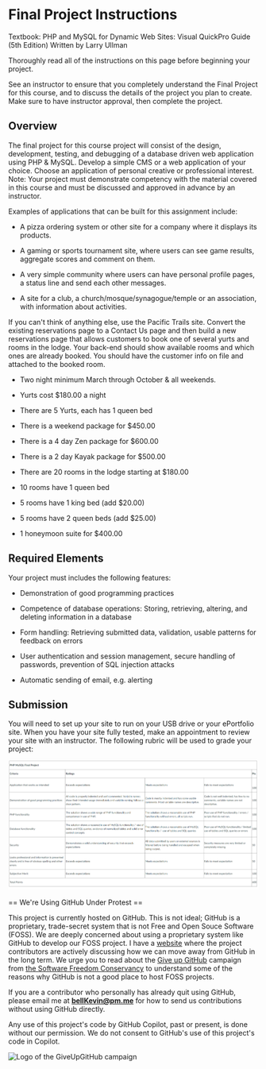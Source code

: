 # Final Project Instructions

Textbook: PHP and MySQL for Dynamic Web Sites: Visual QuickPro Guide (5th Edition) Written by Larry Ullman

Thoroughly read all of the instructions on this page before beginning your project.

See an instructor to ensure that you completely understand the Final Project for this course, and to discuss the details of the project you plan to create. Make sure to have instructor approval, then complete the project.

## Overview

The final project for this course project will consist of the design, development, testing, and debugging of a database driven web application using PHP & MySQL. Develop a simple CMS or a web application of your choice. Choose an application of personal creative or professional interest. Note: Your project must demonstrate competency with the material covered in this course and must be discussed and approved in advance by an instructor.

Examples of applications that can be built for this assignment include: 

- A pizza ordering system or other site for a company where it displays its products. 

- A gaming or sports tournament site, where users can see game results, aggregate scores and comment on them.

- A very simple community where users can have personal profile pages, a status line and send each other messages.

- A site for a club, a church/mosque/synagogue/temple or an association, with information about activities.

If you can't think of anything else, use the Pacific Trails site. Convert the existing reservations page to a Contact Us page and then build a new reservations page that allows customers to book one of several yurts and rooms in the lodge. Your back-end should show available rooms and which ones are already booked. You should have the customer info on file and attached to the booked room.

- Two night minimum March through October & all weekends.

- Yurts cost $180.00 a night

- There are 5 Yurts, each has 1 queen bed

- There is a weekend package for $450.00

- There is a 4 day Zen package for $600.00

- There is a 2 day Kayak package for $500.00

- There are 20 rooms in the lodge starting at $180.00

- 10 rooms have 1 queen bed

- 5 rooms have 1 king bed (add $20.00)

- 5 rooms have 2 queen beds (add $25.00)

- 1 honeymoon suite for $400.00

## Required Elements

Your project must includes the following features:

- Demonstration of good programming practices

- Competence of database operations: Storing, retrieving, altering, and deleting information in a database

- Form handling: Retrieving submitted data, validation, usable patterns for feedback on errors

- User authentication and session management, secure handling of passwords, prevention of SQL injection attacks

- Automatic sending of email, e.g. alerting

## Submission

You will need to set up your site to run on your USB drive or your ePortfolio site. When you have your site fully tested, make an appointment to review your site with an instructor. The following rubric will be used to grade your project:

![p](https://github.com/bell-kevin/finalProjectPHP2520/blob/main/points.PNG)


== We're Using GitHub Under Protest ==

This project is currently hosted on GitHub.  This is not ideal; GitHub is a
proprietary, trade-secret system that is not Free and Open Souce Software
(FOSS).  We are deeply concerned about using a proprietary system like GitHub
to develop our FOSS project. I have a [website](https://bellKevin.me) where the
project contributors are actively discussing how we can move away from GitHub
in the long term.  We urge you to read about the [Give up GitHub](https://GiveUpGitHub.org) campaign 
from [the Software Freedom Conservancy](https://sfconservancy.org) to understand some of the reasons why GitHub is not 
a good place to host FOSS projects.

If you are a contributor who personally has already quit using GitHub, please
email me at **bellKevin@pm.me** for how to send us contributions without
using GitHub directly.

Any use of this project's code by GitHub Copilot, past or present, is done
without our permission.  We do not consent to GitHub's use of this project's
code in Copilot.

![Logo of the GiveUpGitHub campaign](https://sfconservancy.org/img/GiveUpGitHub.png)
